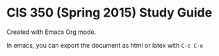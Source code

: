 # CIS 350 (Spring 2015) Study Guide

Created with Emacs Org mode.

In emacs, you can export the document as html or latex with `C-c C-e`
